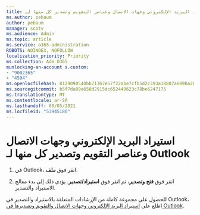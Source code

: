 ```yaml
---
title: استيراد البريد الإلكتروني وجهات الاتصال وعناصر التقويم وتصدير كل منها لـ Outlook
ms.author: pebaum
author: pebaum
manager: scotv
ms.audience: Admin
ms.topic: article
ms.service: o365-administration
ROBOTS: NOINDEX, NOFOLLOW
localization_priority: Priority
ms.collection: Adm_O365
munlocking-an-account s.custom:
- "9002365"
- "4594"
ms.openlocfilehash: 8129090540bb71367e57f22abe7cfb5d2c393a18807a699ba26440928a87fbe7
ms.sourcegitcommit: b5f7da89a650d2915dc652449623c78be6247175
ms.translationtype: MT
ms.contentlocale: ar-SA
ms.lasthandoff: 08/05/2021
ms.locfileid: "53945180"
---
```

# <a name="import-and-export-outlook-email-contacts-and-calendar-items"></a>استيراد البريد الإلكتروني وجهات الاتصال وعناصر التقويم وتصدير كل منها لـ Outlook

1. في Outlook، انقر فوق **ملف**.

2. انقر فوق **فتح وتصدير**، ثم انقر فوق **استيراد/تصدير**. يؤدي ذلك إلى بدء معالج الاستيراد والتصدير.

للحصول على مجموعة كاملة من الإرشادات المتعلقة بالاستيراد والتصدير في Outlook، اطلع على [استيراد البريد الإلكتروني وجهات الاتصال والتقويم وتصديرها في Outlook](https://support.office.com/article/import-and-export-outlook-email-contacts-and-calendar-92577192-3881-4502-b79d-c3bbada6c8ef).
